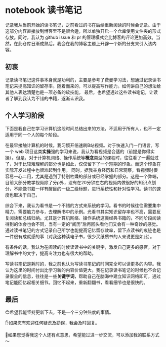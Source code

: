 # notebook 读书笔记

记录我从当前开始的读书笔记，之前看过的书在后续重新阅读的时候会记录。由于这部分内容直接放到博客里不是很合适，所以单独开启一个仓库使用文件夹的形式存放。同时，我认为 github issue 和 pr 的管理模式会比博客的评论更加高效。当然，在此仓库日渐成熟后，我会在我的博客主题上开辟一个新的分支来引入该内容。

## 初衷

记录读书笔记这件事本身就是功利的，主要是参考了费曼学习法，想通过记录读书笔记来提高知识的留存率。随着而来的，可以提高写作能力。如何讲自己的想法给其他人表达清楚也是一项必备的软技能。
最后，也希望通过这些读书笔记，让读者了解到我认为不错的书籍，逐渐认识我。

## 个人学习阶段

下面是我自己在学习计算机这段时间总结出来的方法，不适用于所有人，也不一定适用于同一个人的每个阶段。

在最早接触计算机的时候，我习惯开倍速刷B站视频。对于快速入门一门语言，写一个 web 项目这类**实操**强的学习来说，我认为看视频是合适的（前提是你得实操）。但是，对于计算机网络、操作系统等**概念**类型的课程时，往往看了一遍就过了，对于比较难理解的部分也是如此，仅仅留下了一个短期的印象。而这个印象在实际开发过程中也很难起到作用。
同时，据我亲身经历和日常观察，看视频时很容易一心二用，尤其是遇到了特别枯燥的部分或已经掌握的部分。这是一个弊端，目前大部分教学视频除了分p外，没有在20分钟左右的视频内做很好的知识点划分，不能像书籍一样有醒目的一级二级标题，进行系统性和针对性学习。读书的速度也取决于自己，

综合下来，我认为看书是一个不错的方式来系统的学习。看书的时候往往需要集中精力，需要脑力参与，去理解书中的示例。光看书其实知识留存率也不高，需要反复阅读和总结归纳。尤其是计算机网络、操作系统这类经典书籍的，不同阶段阅读得到的体会也会不同，当有一定的“阅历”后再回头看他们又会有一种奇妙的感觉。通过读书笔记的方式记录自己所学也能提高记忆留存效率，留下点读书的痕迹也是一件很有成就感的事（对我这种读电子书，很少买纸质书的人来说更是如此）。

有条件的话，我认为在阅读的时候读读书中的关键字，激发自己更多的感官，对于理解书中的文字，提高专注力也有很大的帮助。

写读书笔记是耗时的，我之前也认为写读书笔记的时间完全可以读更多的内容。我认为这里的时间付出比学习新的内容价值更大。我在记录读书笔记的时候也不会记录很全的信息，往往是一些**关键字词**，帮助自己在脑海中建立知识网络即可，通过笔记能回忆起相关细节。回忆不起来，重新翻翻书，看看细节也是很快的。


## 最后

😊希望我能坚持更新下去，不是一个三分钟热度的事情。

✋如果您有欢迎任何疑虑及勘误，我会及时回复。

👬如果您觉得我这个人还有点意思，希望能过进一步交流，可以添加我的联系方式～




